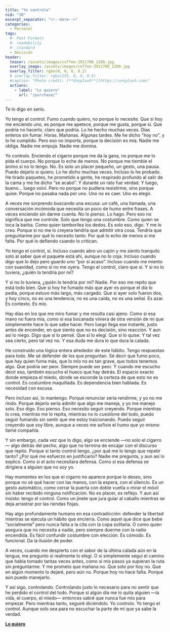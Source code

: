 ```yaml
---
title: "Yo controlo"
nid: "30"
excerpt_separator: "<!--more-->"
categories:
  - Personal
tags:
  #- Post Formats
  #- readability
  #- standard
  - Decisión
header:
  teaser: /assets/images/coffee-3911700_1280.jpg
  overlay_image: /assets/images/coffee-3911700_1280.jpg
  overlay_filter: rgba(0, 0, 0, 0.2)
  # overlay_filter: rgba(255, 0, 0, 0.5)
  #caption: "Photo credit: [**Unsplash**](https://unsplash.com)"
  actions:
    - label: "Lo quiero"
      url: "/purchase/"
---
```


Te lo digo en serio.

<!--more-->

Yo tengo el control. Fumo cuando quiero, no porque lo necesite. Que si hoy me enciendo uno, es porque me apetece, porque me gusta, porque sí. Que podría no hacerlo, claro que podría. Lo he hecho muchas veces. Días enteros sin fumar. Horas. Mañanas. Algunas tardes. Me he dicho "hoy no", y lo he cumplido. Pero eso no importa, porque la decisión es mía. Nadie me obliga. Nadie me empuja. Nadie me domina.

Yo controlo. Enciendo el cigarro porque me da la gana, no porque me lo pida el cuerpo. No porque lo eche de menos. No porque me tiemble el ánimo si no lo tengo. No. Es solo un placer pequeño, un gesto, una pausa. Puedo dejarlo si quiero. Lo he dicho muchas veces. Incluso lo he probado. He tirado paquetes, he prometido a gente, he respirado profundo al salir de la cama y me he dicho “se acabó”. Y durante un rato fue verdad. Y luego, bueno… luego volví. Pero no porque no pudiera resistirme, sino porque quise. Porque no pasaba nada por uno. Uno no es caer. Uno es elegir.

A veces me sorprendo buscando una excusa: un café, una llamada, una conversación incómoda que necesita un poco de humo entre frases. A veces enciendo sin darme cuenta. No lo pienso. Lo hago. Pero eso no significa que me controle. Solo que tengo una costumbre. Como quien se toca la barba. Como quien tamborilea los dedos. Es solo eso, digo. Y me lo creo. Porque si no me lo creyera tendría que admitir otra cosa. Tendría que preguntarme por qué lo necesito tanto. Por qué lo echo de menos si me falta. Por qué lo defiendo cuando lo critican.

Yo tengo el control, sí. Incluso cuando abro un cajón y me siento tranquilo solo al saber que el paquete está ahí, aunque no lo coja. Incluso cuando digo que lo dejo pero guardo uno “por si acaso”. Incluso cuando me miento con suavidad, como si no me oyera. Tengo el control, claro que sí. Y si no lo tuviera, ¿quién lo tendría por mí?

Y si no lo tuviera, ¿quién lo tendría por mí? Nadie. Por eso me repito que está todo bien. Que si hoy he fumado más que ayer es porque el día lo pedía, porque estuvo más largo, más cargado. Que si ayer solo fueron dos, y hoy cinco, no es una tendencia, no es una caída, no es una señal. Es azar. Es contexto. Es mío.

Hay días en los que me miro fumar y me resulta casi ajeno. Como si esa mano no fuera mía, como si esa bocanada viniera de otra versión de mí que simplemente hace lo que sabe hacer. Pero luego llega ese instante, justo antes de encender, en que siento que no es decisión, sino reacción. Y aun así lo niego. Digo que sí lo pensé. Que sí lo elegí. Que sí lo quise. Y tal vez sea cierto, pero tal vez no. Y esa duda me dura lo que dura la calada.

He construido una lógica entera alrededor de este hábito. Tengo respuestas para todo. Me sé defender de los que preguntan. Sé decir que fumo poco, que hay quien fuma más, que lo mío no es tan grave, que todos tenemos algo. Que podría ser peor. Siempre puede ser peor. Y cuando me escucho decir eso, también escucho el hueco que hay detrás. El espacio exacto donde empieza el miedo, donde se esconde la certeza de que esto no es control. Es costumbre maquillada. Es dependencia bien hablada. Es necesidad con excusa.

Pero incluso así, lo mantengo. Porque renunciar sería rendirme, y yo no me rindo. Porque dejarlo sería admitir que algo me maneja, y yo me manejo solo. Eso digo. Eso pienso. Eso necesito seguir creyendo. Porque mientras lo crea, mientras me lo repita, mientras no lo cuestione del todo, puedo seguir fumando sin sentir que me estoy traicionando. Puedo seguir creyendo que soy libre, aunque a veces me asfixie el humo que yo mismo llamé compañía.

Y sin embargo, cada vez que lo digo, algo se enciende —no solo el cigarro— algo detrás del pecho, algo que no termina de encajar con el discurso que repito. Porque si tanto control tengo, ¿por qué me lo tengo que repetir tanto? ¿Por qué me esfuerzo en justificarlo? Nadie me pregunta, y aun así lo explico. Como si el acto necesitara defensa. Como si esa defensa se dirigiera a alguien que no soy yo.

Hay momentos en los que el cigarro no aparece porque lo deseo, sino porque no sé qué hacer con las manos, con la espera, con el silencio. Es un gesto automático, como cerrar la puerta con doble vuelta o mirar el móvil sin haber recibido ninguna notificación. No es placer, es reflejo. Y aun así insisto: tengo el control. Como un jinete que jura guiar al caballo mientras se deja arrastrar por las riendas flojas.

Hay algo profundamente humano en esa contradicción: defender la libertad mientras se ejecuta un hábito que encierra. Como aquel que dice que bebe “socialmente” pero nunca falta a la cita con la copa solitaria. O como quien asegura que no necesita a nadie, pero siempre duerme con la radio encendida. Es fácil confundir costumbre con elección. Es cómodo. Es funcional. Da la ilusión de poder.

A veces, cuando me despierto con el sabor de la última calada aún en la lengua, me pregunto si realmente lo elegí. O si simplemente seguí el camino que había tomado tantas veces antes, como si mis pasos ya supieran la ruta sin preguntarme. Y me prometo que mañana no. Que solo por hoy no. Que en algún momento lo dejaré, pero aún no. Porque hoy no hace falta. Porque aún puedo manejarlo.

Y así sigo, controlando. Controlando justo lo necesario para no sentir que he perdido el control del todo. Porque si algún día me lo quita alguien —la vida, el cuerpo, el miedo— entonces sabré que nunca fue mío para empezar. Pero mientras tanto, seguiré diciéndolo. Yo controlo. Yo tengo el control. Aunque solo sea para no escuchar la parte de mí que ya sabe la verdad.

[**Lo quiero**](/purchase/)


